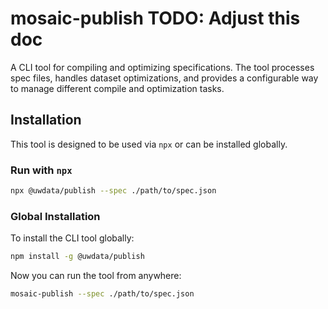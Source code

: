 # mosaic-publish TODO: Adjust this doc 

A CLI tool for compiling and optimizing specifications. The tool processes spec files, handles dataset optimizations, and provides a configurable way to manage different compile and optimization tasks.

## Installation

This tool is designed to be used via `npx` or can be installed globally.

### Run with `npx`

```bash
npx @uwdata/publish --spec ./path/to/spec.json
```

### Global Installation

To install the CLI tool globally:

```bash
npm install -g @uwdata/publish
```

Now you can run the tool from anywhere:

```bash
mosaic-publish --spec ./path/to/spec.json
```